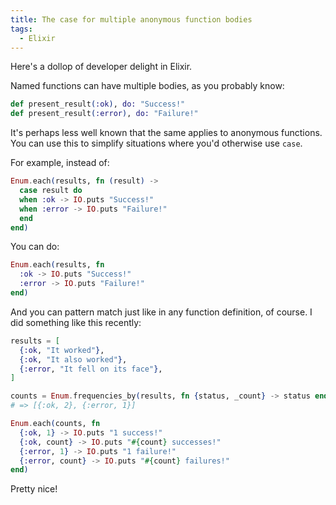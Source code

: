 ```yaml
---
title: The case for multiple anonymous function bodies
tags:
  - Elixir
---
```


Here's a dollop of developer delight in Elixir.

Named functions can have multiple bodies, as you probably know:

``` elixir
def present_result(:ok), do: "Success!"
def present_result(:error), do: "Failure!"
```

It's perhaps less well known that the same applies to anonymous functions. You can use this to simplify situations where you'd otherwise use `case`.

For example, instead of:

``` elixir
Enum.each(results, fn (result) ->
  case result do
  when :ok -> IO.puts "Success!"
  when :error -> IO.puts "Failure!"
  end
end)
```

You can do:

``` elixir
Enum.each(results, fn
  :ok -> IO.puts "Success!"
  :error -> IO.puts "Failure!"
end)
```

And you can pattern match just like in any function definition, of course. I did something like this recently:

``` elixir
results = [
  {:ok, "It worked"},
  {:ok, "It also worked"},
  {:error, "It fell on its face"},
]

counts = Enum.frequencies_by(results, fn {status, _count} -> status end)
# => [{:ok, 2}, {:error, 1}]

Enum.each(counts, fn
  {:ok, 1} -> IO.puts "1 success!"
  {:ok, count} -> IO.puts "#{count} successes!"
  {:error, 1} -> IO.puts "1 failure!"
  {:error, count} -> IO.puts "#{count} failures!"
end)
```

Pretty nice!
